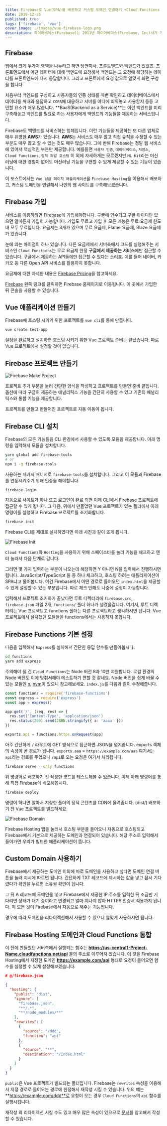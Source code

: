 ```yaml
---
title: Firebase로 Vue(SPA)를 배포하고 커스텀 도메인 연결하기 +Cloud Functions
date: 2019-12-25
published: true
tags: ['firebase', 'vue']
cover_image: ./images/vue-firebase-logo.png
description: 파이어베이스(Firebase)는 2011년 파이어베이스(Firebase, Inc)사가 개발하고 2014년 구글에 인수된 모바일 및 웹 애플리케이션 개발 플랫폼이다. - 출처 위키백과
---
```


## Firebase

웹에서 크게 두가지 영역을 나누라고 하면 당연지사, 프론트엔드와 백엔드가 있겠죠. 프론트엔드에서 어떤 데이터에 대해 백엔드에 요청해서 백엔드는 그 요청에 해당하는 데이터를 프론트엔드에 다시 응답합니다. 그리고 프론트에서 요청 값으로 알맞게 화면 구성을 합니다.

처음부터 백엔드를 구성하고 사용자들의 인증 상태를 매번 확인하고 데이터베이스에서 데이터를 꺼내와 응답하고 `CORS`에 대응하고 서버를 어디에 띄워놓고 사용할지 등등 고민할 요소가 매우 많습니다. **BaaS(Backend as a Service)**는 이런 백엔드를 미리 구축해놓고 백엔드를 필요로 하는 사용자에게 백엔드의 기능들을 제공하는 서비스입니다.

Firebase도 백엔드를 서비스하는 업체입니다. 이런 기능들을 제공하는 또 다른 업체로 매우 유명한 **AWS**가 있습니다. **AWS**는 서비스도 매우 많고 직접 규칙을 수정할 수 있는 부분도 매우 많고 할 수 있는 것도 매우 많습니다. 그에 반해 Firebase는 정말 웹 서비스에 있어서 핵심적인 부분만 제공합니다. 예를들면 `사용자 인증`, `데이터베이스`, `저장소`, `Cloud Functions`, `정적 파일 호스팅` 이 외에 자세하게는 모르겠지만 `ML Kit`라는 머신러닝에 대한 경험이 없어도 머신러닝 기능을 구현할 수 있게 제공할 수 있는 기능이 있습니다.

이 포스트에서는 `Vue 싱글 페이지 애플리케이션`을 `Firebase Hosting`을 이용해서 배포하고, 커스텀 도메인을 연결해서 나만의 웹 사이트를 구축해보겠습니다.

## Firebase 가입

서비스를 이용하려면 Firebase에 가입해야합니다. 구글에 인수되고 구글 아이디만 있으면 얼마든지 가입이 가능합니다. 가입도 무료고 가입 후 모든 기능은 무료 요금제 한도 내 모두 무료입니다. 요금제는 3개가 있으며 무료 요금제, Flame 요금제, Blaze 요금제가 있습니다.

눈에 띄는 차이점이 하나 있습니다. 다른 요금제에서 서버측에서 코드를 실행해주는 서비스인 `Cloud Functions`는 무료 요금제 한정 **구글에서 제공하는 서비스**에만 접근할 수 있습니다. 구글에서 제공하는 API들에만 접근할 수 있다는 소리죠. 예를 들어 네이버, 카카오 등 다른 Open API 서비스를 활용하지 못합니다.

요금제에 대한 자세한 내용은 [Firebase Pricing](https://firebase.google.com/pricing?hl=ko)을 참고하세요.

[Firebase](https://firebase.google.com/) 왼쪽 링크를 클릭하면 Firebase 홈페이지로 이동됩니다. 이 곳에서 가입한 뒤 콘솔을 사용할 수 있습니다.

## Vue 애플리케이션 만들기

Firebase에 호스팅 시키기 위한 프로젝트를 `vue cli`를 통해 만듭니다.

```sh
vue create test-app
```

설정을 완료하고 설치하면 호스팅 시키기 위한 Vue 프로젝트 준비는 끝났습니다. 따로 Vue 프로젝트에서 설정할 것이 없습니다.

## Firebase 프로젝트 만들기

![Firebase Make Project](./images/firebase-make-project.png)

프로젝트 추가 부분을 눌러 간단한 양식을 작성하고 프로젝트를 만들면 준비 끝입니다. 옵션에 따라 구글이 제공하는 애널리틱스 기능을 간단히 사용할 수 있고 기존의 애널리틱스와 통합 기능을 제공합니다.

프로젝트를 만들고 만들어진 프로젝트로 자동 이동이 됩니다.

## Firebase CLI 설치

Firebase의 모든 기능들을 CLI 환경에서 사용할 수 있도록 모듈을 제공합니다. 아래 명령을 입력해서 모듈을 설치합니다.

```sh
yarn global add firebase-tools
# or
npm i -g firebase-tools
```

사용하는 패키지 매니저로 `firebase-tools`를 설치합니다. 그리고 이 모듈과 Firebase를 연동시켜주기 위해 인증을 해야합니다.

```sh
firebase login
```

자동으로 사이트가 하나 뜨고 로그인이 완료 되면 이제 CLI에서 Firebase 프로젝트에 접근할 수 있게 됩니다. 그 다음, 위에서 만들었던 Vue 프로젝트가 있는 폴더에서 아래 명령어를 실행하고 Firebase 프로젝트를 초기화합니다.

```sh
firebase init
```

Firebase CLI를 제대로 설치하였다면 아래 사진과 같이 뜨게 됩니다.

![Firebase Init](./images/firebase-init.png)

`Cloud Functions`와 `Hosting`을 사용하기 위해 스페이스바를 눌러 기능을 체크하고 엔터 눌러서 다음 단계로 갑니다.

그러면 몇 가지 입력하는 부분이 나오는데 해당하면 Y 아니면 N을 입력해서 진행하시면 됩니다. JavaScript/TypeScript 둘 중 하나 체크하고, 호스팅 하려는 애플리케이션이 SPA냐고 물어봅니다. 이건 Firebase에서 어떤 경로로 들어오던 `index.html`을 제공할 수 있게 설정할 수 있는 부분입니다. 따로 체크 안해도 나중에 설정이 가능합니다.

입력해서 프로젝트 초기화가 끝났다면 루트 디렉터리에 `firebase.src`, `firebase.json` 파일 2개, `functions/` 폴더 하나가 생겼을겁니다. 여기서, 루트 디렉터리는 Vue 프로젝트고 functions 폴더는 다른 프로젝트라고 생각하시면 됩니다. Vue 프로젝트에서 설치했던 모듈들을 functions에서는 사용하지 못합니다.

## Firebase Functions 기본 설정

다음을 입력해서 `Express`를 설치해서 간단한 응답 함수를 만들어봅시다.

```sh
cd functions
yarn add express
```

주의해야 될 건 `Cloud Functions`는 Node 버전 8과 10만 지원합니다. 로컬 환경의 Node 버전도 이에 맞춰서해야 테스트하기 편할 것 같네요. Node 버전을 쉽게 바꿀 수 있는 모듈인 [n](https://www.npmjs.com/package/n), [nvm](https://github.com/nvm-sh/nvm)이 있으니 참고해보세요. `index.js`를 다음과 같이 수정해줍니다.

```js
const functions = require('firebase-functions')
const express = require('express')
const app = express()

app.get('/', (req, res) => {
  res.set('Content-Type', 'applcation/json')
  res.status(200).send(JSON.stringify({ a: 'aaaa' }))
})

exports.api = functions.https.onRequest(app)
```

아주 간단하게 `/` 라우트에 GET 방식으로 접근하면 JSON을 넘겨줍니다. exports 객체의 속성이 곧 경로가 됩니다. `exports.aaa` = `https://example.com/aaa` 여기서는 `api`라는 경로를 주었으니 `/api`로 오는 요청은 여기서 처리됩니다.

```sh
firebase serve --only functions
```

위 명령어로 배포하기 전 작성한 코드를 테스트해볼 수 있습니다. 이제 아래 명령어를 통해 직접 Firebase에 배포해봅시다.

```sh
firebase deploy
```

명령어 하나면 알아서 지정한 폴더의 정적 콘텐츠를 CDN에 올려줍니다. (dist/) 배포하기 전 Vue 프로젝트를 빌드하세요.

![Firebase Domain](./images/firebase-domain.png)

Firebase Hosting 탭을 눌러서 호스팅 부분을 들어오니 자동으로 호스팅되고 Firebase에서 기본으로 제공하는 도메인과 연결되어 있습니다. 해당 주소로 입력해서 들어가면 우리가 빌드한 애플리케이션이 뜹니다.

## Custom Domain 사용하기

Firebase에서 제공하는 도메인 이외에 따로 도메인을 사용하고 싶다면 도메인 연결 버튼을 눌러 지시에 따르면 됩니다. 간단하게 TXT 레코드에 제시하는 값을 넣고 잠시 기다렸다가 확인을 누르면 소유권 확인이 됩니다.

그 뒤 A 레코드에 도메인을 넣고 Firebase에서 제공한 IP 주소를 입력한 뒤 조금만 기다리면 상태가 대기 중이라고 변경되고 얼마 지나지 않아 HTTPS 인증서 적용까지 됩니다. 이 모든 것이 Firebase에서 자동으로 해주는 기능입니다.

경우에 따라 도메인을 리다이렉션해서 사용할 수 있으니 알맞게 사용하시면 됩니다.

## Firebase Hosting 도메인과 Cloud Functions 통합

이 전에 만들었던 서버측에서 실행되는 함수는 **https://us-central1-Project-Name.cloudfunctions.net/api** 꼴의 주소로 이루어져 있습니다. 이 것을 Firebase Hosting에서 지정한 도메인 **https://example.com/api** 형태로 요청이 들어오면 함수를 실행할 수 있게 설정해보겠습니다.

```json
# @/firebase.json

{
  "hosting": {
    "public": "dist",
    "ignore": [
      "firebase.json",
      "**/.*",
      "**/node_modules/**"
    ],
    "rewrites": [
      {
        "source": "/ddd",
        "function": "api"
      },
      {
        "source": "**",
        "destination": "/index.html"
      }
    ]
  }
}
```

`public`은 Vue 프로젝트가 빌드되는 폴더입니다. Firebase는 `rewrites` 속성을 이용해서 지정 경로로 들어오는 경로에 한정해서 재작성 시킬 수 있습니다. 위의 예는 **https://example.com/ddd**로 요청이 오는 경우 `Cloud Functions`의 `api` 함수를 실행시킵니다.

재작성 외 리다이렉션 시킬 수도 있고 매우 많은 속성이 있으므로 [문서](https://firebase.google.com/docs/hosting/full-config)를 참고해서 작성할 수 있습니다.
